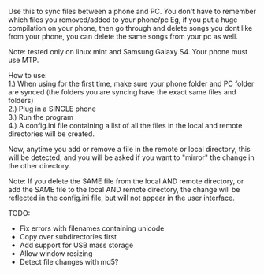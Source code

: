 Use this to sync files between a phone and PC.
You don't have to remember which files you removed/added 
to your phone/pc
Eg, if you put a huge compilation on your phone,
    then go through and delete songs you dont like
    from your phone, you can delete the same songs
    from your pc as well.

Note: tested only on linux mint and Samsung Galaxy S4.
Your phone must use MTP.

How to use:  
1.) When using for the first time, make sure your phone folder
and PC folder are synced (the folders you are syncing have the 
exact same files and folders)  
2.) Plug in a SINGLE phone  
3.) Run the program  
4.) A config.ini file containing a list of all the files in the local and remote directories will be created.

Now, anytime you add or remove a file in the remote or local directory, 
this will be detected, and you will be asked if you want to "mirror"
the change in the other directory.

Note: If you delete the SAME file from the local AND remote directory,
or add the SAME file to the local AND remote directory, the change will
be reflected in the config.ini file, but will not appear in the user interface.


TODO:
- Fix errors with filenames containing unicode
- Copy over subdirectories first
- Add support for USB mass storage
- Allow window resizing
- Detect file changes with md5?

